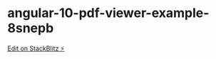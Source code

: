 # angular-10-pdf-viewer-example-8snepb

[Edit on StackBlitz ⚡️](https://stackblitz.com/edit/angular-10-pdf-viewer-example-8snepb)